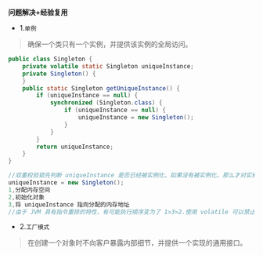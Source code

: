 **问题解决+经验复用**
- 1.`单例`
>确保一个类只有一个实例，并提供该实例的全局访问。
```java
public class Singleton {
    private volatile static Singleton uniqueInstance;
    private Singleton() {
    }
    public static Singleton getUniqueInstance() {
        if (uniqueInstance == null) {
            synchronized (Singleton.class) {
                if (uniqueInstance == null) {
                    uniqueInstance = new Singleton();
                }
            }
        }
        return uniqueInstance;
    }
}
```
```java
//双重校验锁先判断 uniqueInstance 是否已经被实例化，如果没有被实例化，那么才对实例化语句进行加锁。
uniqueInstance = new Singleton(); 
1,分配内存空间
2,初始化对象
3,将 uniqueInstance 指向分配的内存地址
//由于 JVM 具有指令重排的特性，有可能执行顺序变为了 1>3>2.使用 volatile 可以禁止 JVM 的指令重排，保证在多线程环境下也能正常运行。
```

- 2.`工厂模式`
>在创建一个对象时不向客户暴露内部细节，并提供一个实现的通用接口。
```java

```